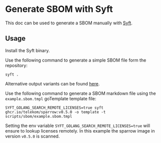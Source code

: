 # Generate SBOM with Syft

This doc can be used to generate a SBOM manually with [Syft](https://github.com/anchore/syft).

## Usage

Install the Syft binary.

Use the following command to generate a simple SBOM file form the repository:

```shell
syft .
```

Alternative output variants can be found [here](https://github.com/anchore/syft/wiki/Output-Formats).

Use the following command to generate a SBOM markdown file using the `example.sbom.tmpl` goTemplate template file:

```shell
SYFT_GOLANG_SEARCH_REMOTE_LICENSES=true syft ghcr.io/telekom/sparrow:v0.5.0 -o template -t scripts/sbom/example.sbom.tmpl
```

Setting the env variable `SYFT_GOLANG_SEARCH_REMOTE_LICENSES=true` will ensure to lookup licenses remotely. In this example the sparrow image in version `v0.5.0` is scanned.
